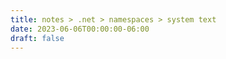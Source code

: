 ```yaml
---
title: notes > .net > namespaces > system text
date: 2023-06-06T00:00:00-06:00
draft: false
---
```

